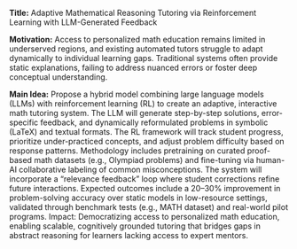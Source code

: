 **Title:** Adaptive Mathematical Reasoning Tutoring via Reinforcement Learning with LLM-Generated Feedback  

**Motivation:** Access to personalized math education remains limited in underserved regions, and existing automated tutors struggle to adapt dynamically to individual learning gaps. Traditional systems often provide static explanations, failing to address nuanced errors or foster deep conceptual understanding.  

**Main Idea:** Propose a hybrid model combining large language models (LLMs) with reinforcement learning (RL) to create an adaptive, interactive math tutoring system. The LLM will generate step-by-step solutions, error-specific feedback, and dynamically reformulated problems in symbolic (LaTeX) and textual formats. The RL framework will track student progress, prioritize under-practiced concepts, and adjust problem difficulty based on response patterns. Methodology includes pretraining on curated proof-based math datasets (e.g., Olympiad problems) and fine-tuning via human-AI collaborative labeling of common misconceptions. The system will incorporate a “relevance feedback” loop where student corrections refine future interactions. Expected outcomes include a 20–30% improvement in problem-solving accuracy over static models in low-resource settings, validated through benchmark tests (e.g., MATH dataset) and real-world pilot programs. Impact: Democratizing access to personalized math education, enabling scalable, cognitively grounded tutoring that bridges gaps in abstract reasoning for learners lacking access to expert mentors.